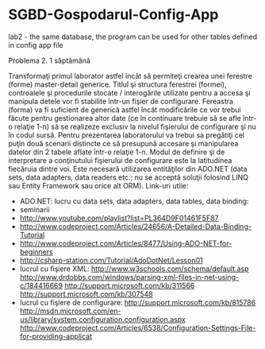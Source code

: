 # SGBD-Gospodarul-Config-App
lab2 - the same database, the program can be used for other tables defined in config app file

Problema 2. 1 săptămână

Transformaţi primul laborator astfel încât să permiteţi crearea unei ferestre (forme) master-detail generice.
Titlul şi structura ferestrei (formei), controalele şi procedurile stocate / interogările utilizate pentru a accesa şi manipula detele vor fi stabilite într-un fişier de configurare.
Fereastra (forma) va fi suficient de generică astfel încât modificările ce vor trebui făcute pentru gestionarea altor date (ce în continuare trebuie să se afle într-o relaţie 1-n) să se realizeze exclusiv la nivelul fişierului de configurare şi nu în codul sursă.
Pentru prezentarea laboratorului va trebui sa pregătiţi cel puţin două scenarii distincte ce să presupună accesare şi manipularea datelor din 2 tabele aflate într-o relaţie 1-n.
Modul de definire şi de interpretare a conţinutului fişierului de configurare este la latitudinea fiecăruia dintre voi.
Este necesară utilizarea entităţilor din ADO.NET (data sets, data adapters, data readers etc.; nu se acceptă soluţii folosind LINQ sau Entity Framework sau orice alt ORM).
Link-uri utile:
- ADO.NET: lucru cu data sets, data adapters, data tables, data binding:
- seminarii
- http://www.youtube.com/playlist?list=PL364D9F01461F5F87
- http://www.codeproject.com/Articles/24656/A-Detailed-Data-Binding-Tutorial
- http://www.codeproject.com/Articles/8477/Using-ADO-NET-for-beginners
- http://csharp-station.com/Tutorial/AdoDotNet/Lesson01
- lucrul cu fişiere XML:
http://www.w3schools.com/schema/default.asp
http://www.drdobbs.com/windows/parsing-xml-files-in-net-using-c/184416669
http://support.microsoft.com/kb/311566
http://support.microsoft.com/kb/307548
- lucrul cu fişiere de configurare:
http://support.microsoft.com/kb/815786
http://msdn.microsoft.com/en-us/library/system.configuration.configuration.aspx
http://www.codeproject.com/Articles/6538/Configuration-Settings-File-for-providing-applicat
